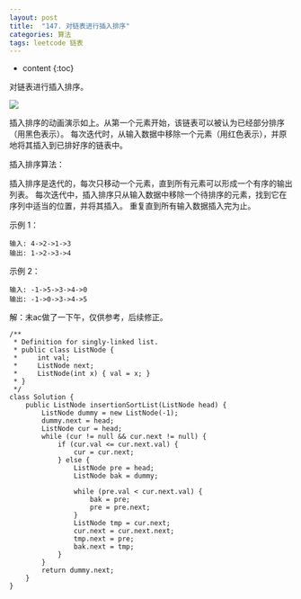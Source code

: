 ```yaml
---
layout: post
title:  "147. 对链表进行插入排序"
categories: 算法
tags: leetcode 链表
---
```


* content
{:toc}

<!--more-->

对链表进行插入排序。

![](https://ws1.sinaimg.cn/large/006tNbRwgy1fudsxrychtg308c050768.gif)

插入排序的动画演示如上。从第一个元素开始，该链表可以被认为已经部分排序（用黑色表示）。
每次迭代时，从输入数据中移除一个元素（用红色表示），并原地将其插入到已排好序的链表中。

 

插入排序算法：

插入排序是迭代的，每次只移动一个元素，直到所有元素可以形成一个有序的输出列表。
每次迭代中，插入排序只从输入数据中移除一个待排序的元素，找到它在序列中适当的位置，并将其插入。
重复直到所有输入数据插入完为止。
 

示例 1：

```
输入: 4->2->1->3
输出: 1->2->3->4
```

示例 2：

```
输入: -1->5->3->4->0
输出: -1->0->3->4->5
```

解：未ac做了一下午，仅供参考，后续修正。

```
/**
 * Definition for singly-linked list.
 * public class ListNode {
 *     int val;
 *     ListNode next;
 *     ListNode(int x) { val = x; }
 * }
 */
class Solution {
    public ListNode insertionSortList(ListNode head) {
        ListNode dummy = new ListNode(-1);
        dummy.next = head;
        ListNode cur = head;
        while (cur != null && cur.next != null) {
            if (cur.val <= cur.next.val) {
                cur = cur.next;
            } else {
                ListNode pre = head;
                ListNode bak = dummy;

                while (pre.val < cur.next.val) {
                    bak = pre;
                    pre = pre.next;
                }
                ListNode tmp = cur.next;
                cur.next = cur.next.next;
                tmp.next = pre;
                bak.next = tmp;
            }
        }
        return dummy.next;
    }
}
```